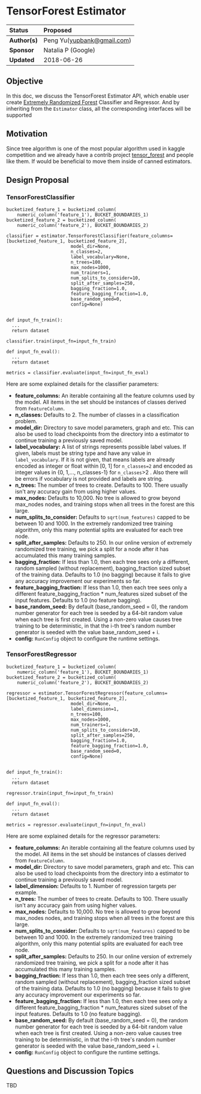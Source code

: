 # TensorForest Estimator

| Status        | Proposed      |
:---------------|:-----------------------------------------------------|
| **Author(s)** | Peng Yu(yupbank@gmail.com) |
| **Sponsor**   | Natalia P (Google)                 |
| **Updated**   | 2018-06-26                                           |

## Objective

In this doc, we discuss the TensorForest Estimator API, which enable user create
[Extremely Randomized Forest](http://www.montefiore.ulg.ac.be/~ernst/uploads/news/id63/extremely-randomized-trees.pdf)
Classifier and Regressor.
And by inheriting from the `Estimator` class, all the corresponding interfaces will be supported

## Motivation

Since tree algorithm is one of the most popular algorithm used in kaggle competition
and we already have a contrib project [tensor_forest](https://github.com/tensorflow/tensorflow/tree/master/tensorflow/contrib/tensor_forest) and people like them. If would be beneficial to move them inside of canned estimators.

## Design Proposal

### TensorForestClassifier

```
bucketized_feature_1 = bucketized_column(
	numeric_column('feature_1'), BUCKET_BOUNDARIES_1)
bucketized_feature_2 = bucketized_column(
	numeric_column('feature_2'), BUCKET_BOUNDARIES_2)

classifier = estimator.TensorForestClassifier(feature_columns=[bucketized_feature_1, bucketized_feature_2],
						model_dir=None,
						n_classes=2,
						label_vocabulary=None,
						n_trees=100,
						max_nodes=1000,
						num_trainers=1,
						num_splits_to_consider=10,
						split_after_samples=250,
						bagging_fraction=1.0,
						feature_bagging_fraction=1.0,
						base_random_seed=0,
						config=None)


def input_fn_train():
  ...
  return dataset

classifier.train(input_fn=input_fn_train)

def input_fn_eval():
  ...
  return dataset

metrics = classifier.evaluate(input_fn=input_fn_eval)
```

Here are some explained details for the classifier parameters:

*   **feature_columns:** An iterable containing all the feature columns used by the model.
  All items in the set should be instances of classes derived from `FeatureColumn`.
*   **n_classes:** Defaults to 2. The number of classes in a classification problem.
*   **model_dir:** Directory to save model parameters, graph and etc. This can also be used to load checkpoints from the directory into a estimator to continue training a previously saved model.
*   **label_vocabulary:**  A list of strings represents possible label values. If given, labels must be string type and have any value in `label_vocabulary`. If it is not given, that means labels are already encoded as integer or float within [0, 1] for `n_classes=2` and encoded as integer values in {0, 1,..., n_classes-1} for `n_classes`>2 .  Also there will be errors if vocabulary is not provided and labels are string.
*   **n_trees:** The number of trees to create. Defaults to 100. There usually isn't any accuracy gain from using higher values.
*   **max_nodes:**  Defaults to 10,000. No tree is allowed to grow beyond max_nodes nodes, and training stops when all trees in the forest are this large.
*   **num_splits_to_consider:** Defaults to `sqrt(num_features)` capped to be between 10 and 1000. In the extremely randomized tree training algorithm, only this many potential splits are evaluated for each tree node.
*   **split_after_samples:** Defaults to 250. In our online version of extremely randomized tree training, we pick a split for a node after it has accumulated this many training samples.
*   **bagging_fraction:** If less than 1.0, then each tree sees only a different, random sampled (without replacement), bagging_fraction sized subset of the training data. Defaults to 1.0 (no bagging) because it fails to give any accuracy improvement our experiments so far.
*   **feature_bagging_fraction:** If less than 1.0, then each tree sees only a different feature_bagging_fraction * num_features sized subset of the input features. Defaults to 1.0 (no feature bagging).
*   **base_random_seed:** By default (base_random_seed = 0), the random number generator for each tree is seeded by a 64-bit random value when each tree is first created. Using a non-zero value causes tree training to be deterministic, in that the i-th tree's random number generator is seeded with the value base_random_seed + i.
*   **config:** `RunConfig` object to configure the runtime settings.

### TensorForestRegressor

```
bucketized_feature_1 = bucketized_column(
	numeric_column('feature_1'), BUCKET_BOUNDARIES_1)
bucketized_feature_2 = bucketized_column(
	numeric_column('feature_2'), BUCKET_BOUNDARIES_2)

regressor = estimator.TensorForestRegressor(feature_columns=[bucketized_feature_1, bucketized_feature_2],
						model_dir=None,
						label_dimension=1,
						n_trees=100,
						max_nodes=1000,
						num_trainers=1,
						num_splits_to_consider=10,
						split_after_samples=250,
						bagging_fraction=1.0,
						feature_bagging_fraction=1.0,
						base_random_seed=0,
						config=None)


def input_fn_train():
  ...
  return dataset

regressor.train(input_fn=input_fn_train)

def input_fn_eval():
  ...
  return dataset

metrics = regressor.evaluate(input_fn=input_fn_eval)
```

Here are some explained details for the regressor parameters:

*   **feature_columns:** An iterable containing all the feature columns used by the model. All items in the set should be instances of classes derived from `FeatureColumn`.
*   **model_dir:** Directory to save model parameters, graph and etc. This can also be used to load checkpoints from the directory into a estimator to continue training a previously saved model.
*   **label_dimension:** Defaults to 1. Number of regression targets per example.
*   **n_trees:** The number of trees to create. Defaults to 100. There usually isn't any accuracy gain from using higher values.
*   **max_nodes:**  Defaults to 10,000. No tree is allowed to grow beyond max_nodes nodes, and training stops when all trees in the forest are this large.
*   **num_splits_to_consider:** Defaults to `sqrt(num_features)` capped to be between 10 and 1000. In the extremely randomized tree training algorithm, only this many potential splits are evaluated for each tree node.
*   **split_after_samples:** Defaults to 250. In our online version of extremely randomized tree training, we pick a split for a node after it has accumulated this many training samples.
*   **bagging_fraction:** If less than 1.0, then each tree sees only a different, random sampled (without replacement), bagging_fraction sized subset of the training data. Defaults to 1.0 (no bagging) because it fails to give any accuracy improvement our experiments so far.
*   **feature_bagging_fraction:** If less than 1.0, then each tree sees only a different feature_bagging_fraction * num_features sized subset of the input features. Defaults to 1.0 (no feature bagging).
*   **base_random_seed:** By default (base_random_seed = 0), the random number generator for each tree is seeded by a 64-bit random value when each tree is first created. Using a non-zero value causes tree training to be deterministic, in that the i-th tree's random number generator is seeded with the value base_random_seed + i.
*   **config:** `RunConfig` object to configure the runtime settings.

## Questions and Discussion Topics

TBD
